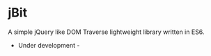 # jBit

A simple jQuery like DOM Traverse lightweight library written in ES6.

- Under development - 
